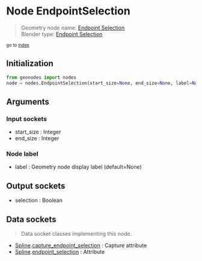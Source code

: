 
# Node EndpointSelection

> Geometry node name: [Endpoint Selection](https://docs.blender.org/manual/en/latest/modeling/geometry_nodes/curve/endpoint_selection.html)<br>
  Blender type: [Endpoint Selection](https://docs.blender.org/api/current/bpy.types.GeometryNodeCurveEndpointSelection.html)
  
<sub>go to [index](/docs/index.md)</sub>

## Initialization

```python
from geonodes import nodes
node = nodes.EndpointSelection(start_size=None, end_size=None, label=None)
```



## Arguments


### Input sockets

- start_size : Integer
- end_size : Integer

### Node label

- label : Geometry node display label (default=None)

## Output sockets

- selection : Boolean

## Data sockets

> Data socket classes implementing this node.
  
  
- [Spline](/docs/sockets/Spline.md).[capture_endpoint_selection](/docs/sockets/Spline.md#capture_endpoint_selection) : Capture attribute
- [Spline](/docs/sockets/Spline.md).[endpoint_selection](/docs/sockets/Spline.md#endpoint_selection) : Attribute
  
